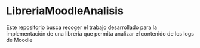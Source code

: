 # LibreriaMoodleAnalisis
Este repositorio busca recoger el trabajo desarrollado para la implementación de una librería que permita analizar el contenido de los logs de Moodle
